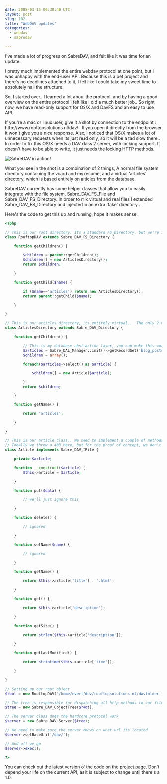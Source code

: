 ```yaml
---
date: 2008-03-15 06:30:40 UTC
layout: post
slug: 182
title: "WebDAV updates"
categories:
  - webdav
  - sabredav

---
```

<p>I've made a lot of progress on SabreDAV, and felt like it was time for an update.</p>

<p>I pretty much implemented the entire webdav protocol at one point, but I was unhappy with the end-user API. Because this is a pet project and there's no deadlines attached to it, I felt like I could take my sweet time to absolutely nail the structure.</p>

<p>So, I started over.. I learned a lot about the protocol, and by having a good overview on the entire protocol I felt like I did a much better job.. So right now, we have read-only support for OS/X and DavFS and an easy to use API.</p>

<p>If you're a mac or linux user, give it a shot by connection to the endpoint : http://www.rooftopsolutions.nl/dav/ . If you open it directly from the browser it won't give you a nice response. Also, I noticed that OS/X makes a lot of unnecessary requests when its just read only, so it will be a tad slow there.. In order to fix this OS/X needs a DAV class 2 server, with locking support. It doesn't have to be able to write, it just needs the locking HTTP methods.</p>

<p>
<img src="http://www.rooftopsolutions.nl/resources/images/posts/davshot.png" alt="SabreDAV in action!" />
</p>

<p>What you see in the shot is a combination of 2 things, A normal file system directory containing the vcard and my resume, and a virtual 'articles' directory, which is based entirely on articles from the database.</p>

<p>SabreDAV currently has some helper classes that allow you to easily integrate with the file system, Sabre_DAV_FS_File and Sabre_DAV_FS_Directory. In order to mix virtual and real files I extended Sabre_DAV_FS_Directory and injected in an extra 'fake' directory..</p>

<p>Here's the code to get this up and running, hope it makes sense:</p>

```php
<?php

// This is our root directory. Its a standard FS_Directory, but we're injecting the virtual 'articles' directory.
class RooftopDAV extends Sabre_DAV_FS_Directory {

    function getChildren() {

        $children = parent::getChildren();
        $children[] = new ArticlesDirectory();
        return $children;

    }

    function getChild($name) {

        if ($name=='articles') return new ArticlesDirectory();
        return parent::getChild($name);

    }

}

// This is our articles directory, its entirely virtual..  The only 2 methods we need to implement are getName and getChildren
class ArticlesDirectory extends Sabre_DAV_Directory {

    function getChildren() {

        // This is my database abstraction layer, you can make this work for any database (-library/-layer)
        $articles = Sabre_DAL_Manager::init()->getRecordSet('blog_posts');
        $children = array();

        foreach($articles->select() as $article) {

            $children[] = new Article($article);

        }
        return $children;

    }

    function getName() {

        return 'articles';

    }

}

// This is our article class.. We need to implement a couple of methods and we're ignoring all methods that change the file.
// Ideally we throw a 403 here, but for the proof of concept, we don't care
class Article implements Sabre_DAV_IFile {

    private $article;

    function __construct($article) {
        $this->article = $article;

    }

    function put($data) {

        // we'll just ignore this

    }

    function delete() {

        // ignored

    }

    function setName($name) {

        // ignored

    }

    function getName() {

        return $this->article['title'] . '.html';

    }

    function get() {

        return $this->article['description'];

    }

    function getSize() {

        return strlen($this->article['description']);

    }

    function getLastModified() {

        return strtotime($this->article['time']);

    }

}

// Setting up our root object
$root = new RooftopDAV('/home/evert/dev/rooftopsolutions.nl/davfolder');

// The tree is responsible for dispatching all http methods to our file and directory objects
$tree = new Sabre_DAV_ObjectTree($root);

// The server class does the hardcore protocol work
$server = new Sabre_DAV_Server($tree);

// We need to make sure the server knows on what url its located
$server->setBaseUri('/dav/');

// And off we go
$server->exec();

?>
```

<p>You can check out the latest version of the code on the <a href="http://code.google.com/p/sabredav/">project page</a>. Don't depend your life on the current API, as it is subject to change until there's a 1.0.</p>
